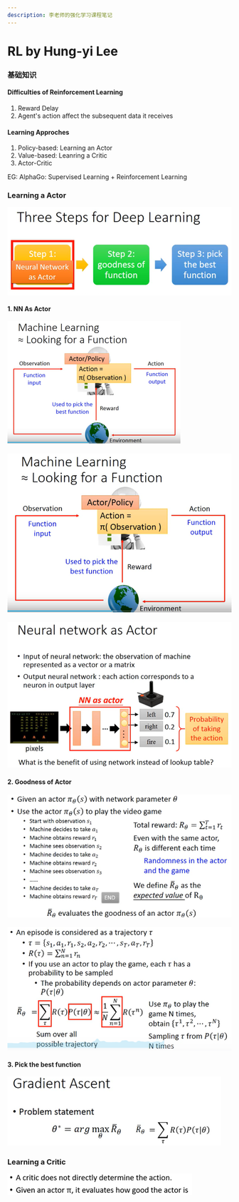 ```yaml
---
description: 李老师的强化学习课程笔记
---
```


# RL by Hung-yi Lee

### 基础知识

#### Difficulties of Reinforcement Learning

1.  Reward Delay
2. Agent's action affect the subsequent data it receives

#### **Learning Approches**

1. Policy-based: Learning an Actor
2. Value-based: Leanring a Critic
3. Actor-Critic

EG: AlphaGo: Supervised Learning + Reinforcement Learning



### Learning a Actor

 <img src="https://github.com/wang-piaoliang/haohaoxuexi/blob/master/.gitbook/assets/image%20%2816%29.png" style="zoom:80%;" /> 

#### 1. NN As Actor 

<img src="../.gitbook/assets/image%20%289%29.png" alt="PNG" style="zoom:50%;" />



#### <img src="../.gitbook/assets/image%20%289%29.png" style="zoom: 80%;" /> 

<img src="../.gitbook/assets/image%20%2810%29.png" style="zoom:67%;" /> 

#### 2. Goodness of Actor 

#### <img src="../.gitbook/assets/image%20%283%29.png" style="zoom:80%;" /> 

<img src="../.gitbook/assets/image%20%288%29.png" style="zoom:80%;" /> 

#### 3. Pick the best function

<img src="../.gitbook/assets/image%20%2818%29.png" style="zoom: 67%;" /> 



### Learning a Critic

<img src="../.gitbook/assets/image%20%284%29.png" style="zoom:67%;" /> 



